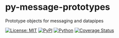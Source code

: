# py-message-prototypes
Prototype objects for messaging and datapipes

[![License: MIT](https://img.shields.io/badge/License-MIT-yellow.svg)](https://opensource.org/licenses/MIT)
[![PyPI](https://img.shields.io/pypi/v/py-message-prototypes)](https://pypi.org/project/py-message-prototypes)
[![Python](https://img.shields.io/pypi/pyversions/py-message-prototypes)](https://pypi.org/project/py-message-prototypes)
[![Coverage Status](https://coveralls.io/repos/github/agratoth/py-message-prototypes/badge.svg?branch=master)](https://coveralls.io/github/agratoth/py-message-prototypes?branch=master)